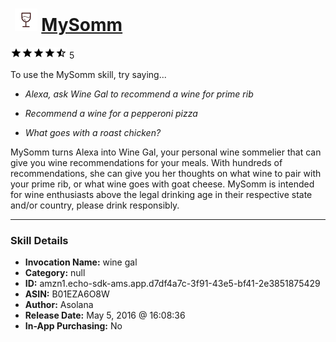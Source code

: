 # &nbsp;<img src="skill_icon" alt="MySomm icon" width="36"> [MySomm](http://alexa.amazon.com/#skills/amzn1.echo-sdk-ams.app.d7df4a7c-3f91-43e5-bf41-2e3851875429)
![4.6 stars](../../images/ic_star_black_18dp_1x.png)![4.6 stars](../../images/ic_star_black_18dp_1x.png)![4.6 stars](../../images/ic_star_black_18dp_1x.png)![4.6 stars](../../images/ic_star_black_18dp_1x.png)![4.6 stars](../../images/ic_star_half_black_18dp_1x.png) 5

To use the MySomm skill, try saying...

* *Alexa, ask Wine Gal to recommend a wine for prime rib*

* *Recommend a wine for a pepperoni pizza*

* *What goes with a roast chicken?*

MySomm turns Alexa into Wine Gal, your personal wine sommelier that can give you wine recommendations for your meals. With hundreds of recommendations, she can give you her thoughts on what wine to pair with your prime rib, or what wine goes with goat cheese. MySomm is intended for wine enthusiasts above the legal drinking age in their respective state and/or country, please drink responsibly.

***

### Skill Details

* **Invocation Name:** wine gal
* **Category:** null
* **ID:** amzn1.echo-sdk-ams.app.d7df4a7c-3f91-43e5-bf41-2e3851875429
* **ASIN:** B01EZA6O8W
* **Author:** Asolana
* **Release Date:** May 5, 2016 @ 16:08:36
* **In-App Purchasing:** No
